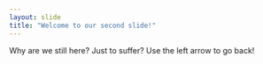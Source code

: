 ```yaml
---
layout: slide
title: "Welcome to our second slide!"
---
```

Why are we still here? Just to suffer?
Use the left arrow to go back!
